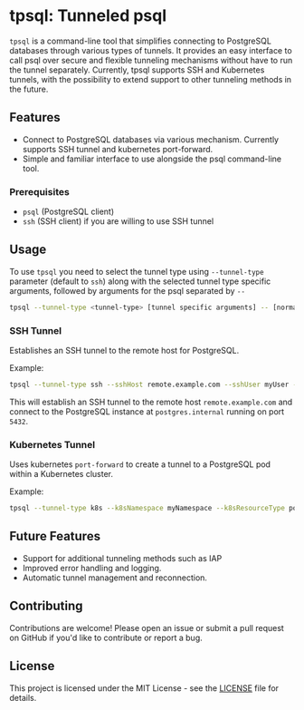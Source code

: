# tpsql: Tunneled psql

`tpsql` is a command-line tool that simplifies connecting to PostgreSQL databases through various types of tunnels. It provides an easy interface to call psql over secure and flexible tunneling mechanisms without have to run the tunnel separately. Currently, tpsql supports SSH and Kubernetes tunnels, with the possibility to extend support to other tunneling methods in the future.

## Features

- Connect to PostgreSQL databases via various mechanism. Currently supports SSH tunnel and kubernetes port-forward.
- Simple and familiar interface to use alongside the psql command-line tool.

### Prerequisites

- `psql` (PostgreSQL client)
- `ssh` (SSH client) if you are willing to use SSH tunnel

## Usage

To use `tpsql` you need to select the tunnel type using `--tunnel-type` parameter (default to `ssh`) along with the selected tunnel type specific arguments, followed by arguments for the psql separated by `--`

```bash
tpsql --tunnel-type <tunnel-type> [tunnel specific arguments] -- [normal psql arguments]
```

### SSH Tunnel

Establishes an SSH tunnel to the remote host for PostgreSQL.
  
  Example:
  
  ```bash
  tpsql --tunnel-type ssh --sshHost remote.example.com --sshUser myUser -- --host postgres.internal --port 5432 --dbname mydb --user myuser
  ```
This will establish an SSH tunnel to the remote host `remote.example.com` and connect to the PostgreSQL instance at `postgres.internal` running on port `5432`.


### Kubernetes Tunnel

Uses kubernetes `port-forward` to create a tunnel to a PostgreSQL pod within a Kubernetes cluster.
  
  Example:
  
  ```bash
  tpsql --tunnel-type k8s --k8sNamespace myNamespace --k8sResourceType pods --k8sResourceName postgresql-pod-1 -- --dbname mydb --user myuser
  ```

## Future Features

- Support for additional tunneling methods such as IAP
- Improved error handling and logging.
- Automatic tunnel management and reconnection.

## Contributing

Contributions are welcome! Please open an issue or submit a pull request on GitHub if you'd like to contribute or report a bug.

## License

This project is licensed under the MIT License - see the [LICENSE](LICENSE) file for details.
